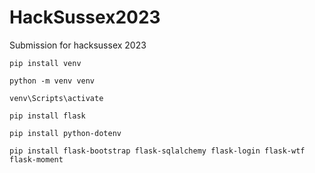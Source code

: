 # HackSussex2023
Submission for hacksussex 2023

```
pip install venv
```

```
python -m venv venv
```

```
venv\Scripts\activate
```

```
pip install flask
```

```
pip install python-dotenv
```

```
pip install flask-bootstrap flask-sqlalchemy flask-login flask-wtf flask-moment
```